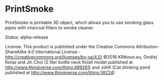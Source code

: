# PrintSmoke
PrintSmoke is printable 3D object, which allows you to use smoking glass pipes with charcoal filters to smoke cleaner.

Status: alpha-release

License: This product is published under the Creative Commons Attribution-ShareAlike 4.0 International License - http://creativecommons.org/licenses/by-sa/4.0/
©2016 KRtkovo.eu, Ondřej Kotas and Jin Choi (2 liter bottle neck finish model published at http://www.thingiverse.com/thing:499261) and JohK (Cat drinking pond published at http://www.thingiverse.com/thing:38224)

